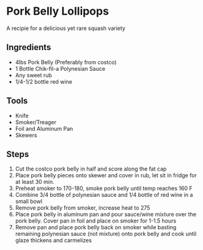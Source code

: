 Pork Belly Lollipops
======

A recipie for a delicious yet rare squash variety

## Ingredients
- 4lbs Pork Belly (Preferably from costco)
- 1 Bottle Chik-fil-a Polynesian Sauce
- Any sweet rub
- 1/4-1/2 bottle red wine

## Tools
- Knife
- Smoker/Treager
- Foil and Aluminum Pan
- Skewers

## Steps
1. Cut the costco pork belly in half and score along the fat cap
1. Place pork belly pieces onto skewer and cover in rub, let sit in fridge for at least 30 min.
1. Preheat smoker to 170-180, smoke pork belly until temp reaches 160 F
1. Combine 3/4 bottle of polynesian sauce and 1/4 bottle of red wine in a small bowl
5. Remove pork belly from smoker, increase heat to 275
6. Place pork belly in aluminum pan and pour sauce/wine mixture over the pork belly. Cover pan in foil and place on smoker for 1-1.5 hours
7. Remove pan and place pork belly back on smoker while basting remaining polynesian sauce (not mixture) onto pork belly and cook until glaze thickens and carmelizes
